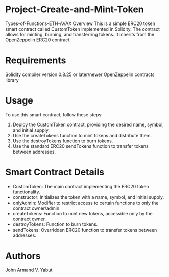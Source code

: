# Project-Create-and-Mint-Token
Types-of-Functions-ETH-AVAX
Overview This is a simple ERC20 token smart contract called CustomToken implemented in Solidity. The contract allows for minting, burning, and transferring tokens. It inherits from the OpenZeppelin ERC20 contract.

# Requirements
Solidity compiler version 0.8.25 or later/newer
OpenZeppelin contracts library

# Usage
To use this smart contract, follow these steps:
1. Deploy the CustomToken contract, providing the desired name, symbol, and initial supply.
2. Use the createTokens function to mint tokens and distribute them.
3. Use the destroyTokens function to burn tokens.
4. Use the standard ERC20 sendTokens function to transfer tokens between addresses.

# Smart Contract Details
- CustomToken: The main contract implementing the ERC20 token functionality.
- constructor: Initializes the token with a name, symbol, and initial supply.
- onlyAdmin: Modifier to restrict access to certain functions to only the contract owner/admin.
- createTokens: Function to mint new tokens, accessible only by the contract owner.
- destroyTokens: Function to burn tokens.
- sendTokens: Overridden ERC20 function to transfer tokens between addresses.

# Authors
John Armand V. Yabut
